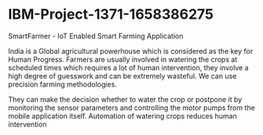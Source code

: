 # IBM-Project-1371-1658386275

SmartFarmer - IoT Enabled Smart Farming Application

India is a Global agricultural powerhouse which is considered as the key for Human Progress. 
Farmers are usually involved in watering the crops at scheduled times which requires a lot of human intervention, 
they involve a high degree of guesswork and can be extremely wasteful.
We can use precision farming methodologies. 

They can make the decision whether to water the crop or postpone it 
by monitoring the sensor parameters and controlling the motor pumps from the mobile application itself.
Automation of watering crops reduces human intervention
